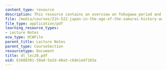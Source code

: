 ```yaml
---
content_type: resource
description: This resource contains an overview on Tokugawa period and woman's career.
file: /media/courses/21h-522-japan-in-the-age-of-the-samurai-history-and-film-fall-2006/6168830150a85e2d48a3c6de1ed7103a_dl_lec20.pdf
file_type: application/pdf
learning_resource_types:
- Lecture Notes
ocw_type: OCWFile
parent_title: Lecture Notes
parent_type: CourseSection
resourcetype: Document
title: dl_lec20.pdf
uid: 61688301-50a8-5e2d-48a3-c6de1ed7103a
---
```


